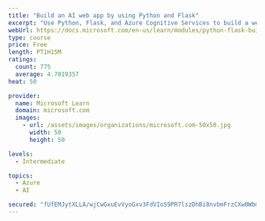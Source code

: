 ```yaml
---
title: "Build an AI web app by using Python and Flask"
excerpt: "Use Python, Flask, and Azure Cognitive Services to build a web app that incorporates AI"
webUrl: https://docs.microsoft.com/en-us/learn/modules/python-flask-build-ai-web-app/
type: course
price: Free
length: PT1H15M
ratings:
  count: 775
  average: 4.7819357
heat: 50

provider:
  name: Microsoft Learn
  domain: microsoft.com
  images:
    - url: /assets/images/organizations/microsoft.com-50x50.jpg
      width: 50
      height: 50

levels:
  - Intermediate

topics:
  - Azure
  - AI

secured: "fUfEMJytXLLA/wjCwGxuEvVyoGxv3FdVIoS9PR7lszDhBi8nvbmFrzCXw0WbmOQLqP+Hj8qBxl7pNKKb9Zax72BEpLXNHb9ssFK7IFcxBN2P9rHTu4YIua7OIiryHUa/RO9R4zNseM5dGZKBe5gLwmmYRIHd0+c1j1Afs59LcFB04Jy6WBAk0R5y1bV2a9kACFEaQnsykJS5fcxQHeGdm9irAv3QJlU3OZSyHKKwylrpTDlzGmzpG/a/NNbSPmE7MyFUr01IuIE+c+z7+hBPxkETETZ1M9ASnxMCmTQlIZcycyfOeTrn8sWPmn9L1iQjGZkMy65kBIe67tIg92ispUM6Os7Tj6N/CJwbzVUTuf2CS37DJdzFqfDH2RROruw5J0v4tJIeOxKATtWv0TZHnmojrHFx9pKUjMhkKXBXo+w=;oDjBVNLGW1PQL4V5zkSegg=="
---
```


